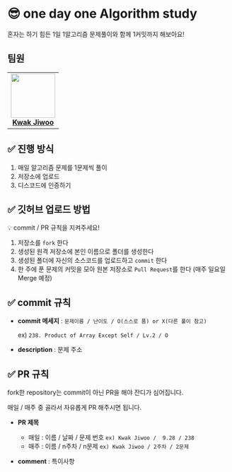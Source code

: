 # 😎 one day one Algorithm study
혼자는 하기 힘든 1일 1알고리즘 문제풀이와 함께 1커밋까지 해보아요!

## 팀원
<table>
  <tr>
   <td align="center"><a href="https://github.com/jiwoo84"><img src="https://avatars.githubusercontent.com/u/86906350?v=4" width="100px;" alt=""/><br /><b>Kwak Jiwoo</b></a></td>
   
   </tr>
 </table>

## ✅ 진행 방식

1. 매일 알고리즘 문제를 1문제씩 풀이
2. 저장소에 업로드
3. 디스코드에 인증하기

## ✅ 깃허브 업로드 방법

<aside>
💡 commit / PR 규칙을 지켜주세요!
</aside>

1. 저장소를 `fork` 한다
2. 생성된 원격 저장소에 본인 이름으로 폴더를 생성한다
3. 생성된 폴더에 자신의 소스코드를 업로드하고 `commit` 한다
4. 한 주에 푼 문제의 커밋을 모아 원본 저장소로 `Pull Request`를 한다 (매주 일요일 Merge 예정)

## ✅ commit 규칙

- **commit 메세지** : `문제이름 / 난이도 / O(스스로 품) or X(다른 풀이 참고)`
    
    ex) `238. Product of Array Except Self / Lv.2 / O`
    
- **description** : 문제 주소

## ✅ PR 규칙

fork한 repository는 commit이 아닌 PR을 해야 잔디가 심어집니다.

매일 / 매주 중 골라서 자유롭게 PR 해주시면 됩니다. 

- **PR 제목**
    - 매일 : 이름 / 날짜 / 문제 번호 `ex) Kwak Jiwoo /  9.28 / 238`
    - 매주 : 이름 / n주차 / n문제 `ex) Kwak Jiwoo / 2주차 / 2문제`
    
- **comment** : 특이사항
